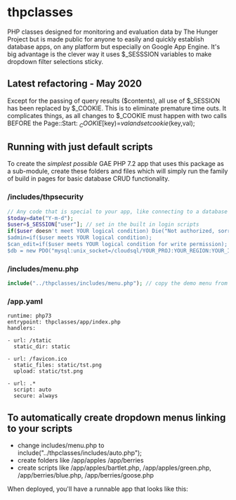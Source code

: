 # thpclasses
PHP classes designed for monitoring and evaluation data by The Hunger Project but is made public for anyone to easily and quickly establish database apps, on any platform but especially on Google App Engine. It's big advantage is the clever way it uses $_SESSSION variables to make dropdown filter selections sticky.

## Latest refactoring - May 2020
Except for the passing of query results ($contents), all use of $_SESSION has been replaced by $_COOKIE. This is to eliminate premature time outs. It complicates things, as all changes to $_COOKIE must happen with two calls BEFORE the Page::Start: $_COOKIE[$key)=$val and setcookie($key,val);

## Running with just default scripts

To create the *simplest possible* GAE PHP 7.2 app that uses this package as a sub-module, create these folders and files which will simply run the family of build in pages for basic database CRUD functionality.

### /includes/thpsecurity

```php
// Any code that is special to your app, like connecting to a database or setting variables used throughout
$today=date("Y-m-d");
$user=$_SESSION["user"]; // set in the built in login scripts
if($user doesn't meet YOUR logical condition) Die("Not authorized, sorry"); 
$admin=if($user meets YOUR logical condition);
$can_edit=if($user meets YOUR logical condition for write permission);
$db = new PDO("mysql:unix_socket=/cloudsql/YOUR_PROJ:YOUR_REGION:YOUR_INSTANCE","YOUR_USER","YOUR_PWD")
```

### /includes/menu.php
```php
include("../thpclasses/includes/menu.php"); // copy the demo menu from the classes
```

### /app.yaml
```
runtime: php73
entrypoint: thpclasses/app/index.php
handlers:

- url: /static
  static_dir: static

- url: /favicon.ico
  static_files: static/tst.png
  upload: static/tst.png

- url: .*
  script: auto
  secure: always
```

## To automatically create dropdown menus linking to your scripts

* change includes/menu.php to include("../thpclasses/includes/auto.php");
* create folders like /app/apples /app/berries
* create scripts like /app/apples/bartlet.php, /app/apples/green.php, /app/berries/blue.php, /app/berries/goose.php

When deployed, you'll have a runnable app that looks like this:

